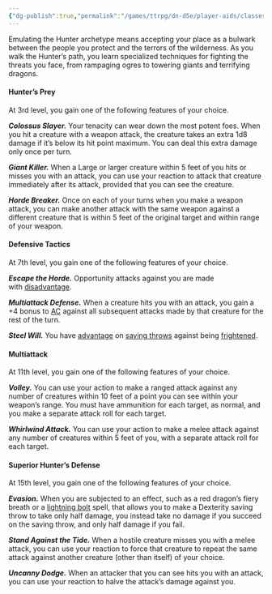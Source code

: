 ```yaml
---
{"dg-publish":true,"permalink":"/games/ttrpg/dn-d5e/player-aids/classes/class-specialisations/ranger-archetype-hunter/","tags":["Sub-Class","TTRPG/DND/5e"],"noteIcon":""}
---
```


Emulating the Hunter archetype means accepting your place as a bulwark between the people you protect and the terrors of the wilderness. As you walk the Hunter’s path, you learn specialized techniques for fighting the threats you face, from rampaging ogres to towering giants and terrifying dragons.

#### [](https://www.dndbeyond.com/sources/dnd/phb-2014/ranger#HuntersPrey)Hunter’s Prey

At 3rd level, you gain one of the following features of your choice.

_**Colossus Slayer.**_ Your tenacity can wear down the most potent foes. When you hit a creature with a weapon attack, the creature takes an extra 1d8 damage if it’s below its hit point maximum. You can deal this extra damage only once per turn.

_**Giant Killer.**_ When a Large or larger creature within 5 feet of you hits or misses you with an attack, you can use your reaction to attack that creature immediately after its attack, provided that you can see the creature.

_**Horde Breaker.**_ Once on each of your turns when you make a weapon attack, you can make another attack with the same weapon against a different creature that is within 5 feet of the original target and within range of your weapon.

#### [](https://www.dndbeyond.com/sources/dnd/phb-2014/ranger#DefensiveTactics)Defensive Tactics

At 7th level, you gain one of the following features of your choice.

_**Escape the Horde.**_ Opportunity attacks against you are made with [disadvantage](https://www.dndbeyond.com/sources/basic-rules/using-ability-scores#AdvantageandDisadvantage).

_**Multiattack Defense.**_ When a creature hits you with an attack, you gain a +4 bonus to [AC](https://www.dndbeyond.com/compendium/rules/basic-rules/step-by-step-characters#ArmorClass) against all subsequent attacks made by that creature for the rest of the turn.

_**Steel Will.**_ You have [advantage](https://www.dndbeyond.com/sources/basic-rules/using-ability-scores#AdvantageandDisadvantage) on [saving throws](https://www.dndbeyond.com/compendium/rules/basic-rules/using-ability-scores#SavingThrows) against being [frightened](https://www.dndbeyond.com/sources/dnd/free-rules/rules-glossary#FrightenedCondition).

#### [](https://www.dndbeyond.com/sources/dnd/phb-2014/ranger#Multiattack)Multiattack

At 11th level, you gain one of the following features of your choice.

_**Volley.**_ You can use your action to make a ranged attack against any number of creatures within 10 feet of a point you can see within your weapon’s range. You must have ammunition for each target, as normal, and you make a separate attack roll for each target.

_**Whirlwind Attack.**_ You can use your action to make a melee attack against any number of creatures within 5 feet of you, with a separate attack roll for each target.

#### [](https://www.dndbeyond.com/sources/dnd/phb-2014/ranger#SuperiorHuntersDefense)Superior Hunter’s Defense

At 15th level, you gain one of the following features of your choice.

_**Evasion.**_ When you are subjected to an effect, such as a red dragon’s fiery breath or a [lightning bolt](https://www.dndbeyond.com/spells/2167-lightning-bolt) spell, that allows you to make a Dexterity saving throw to take only half damage, you instead take no damage if you succeed on the saving throw, and only half damage if you fail.

_**Stand Against the Tide.**_ When a hostile creature misses you with a melee attack, you can use your reaction to force that creature to repeat the same attack against another creature (other than itself) of your choice.

_**Uncanny Dodge.**_ When an attacker that you can see hits you with an attack, you can use your reaction to halve the attack’s damage against you.